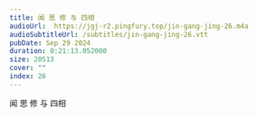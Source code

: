 ```yaml
---
title: 闻 思 修 与 四相
audioUrl:  https://jgj-r2.pingfury.top/jin-gang-jing-26.m4a
audioSubtitleUrl: /subtitles/jin-gang-jing-26.vtt
pubDate: Sep 29 2024
duration: 0:21:13.052000
size: 20513
cover: ""
index: 26
---
```

闻 思 修 与 四相